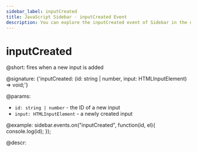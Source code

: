 ```yaml
---
sidebar_label: inputCreated
title: JavaScript Sidebar - inputCreated Event 
description: You can explore the inputCreated event of Sidebar in the documentation of the DHTMLX JavaScript UI library. Browse developer guides and API reference, try out code examples and live demos, and download a free 30-day evaluation version of DHTMLX Suite.
---
```


# inputCreated

@short: fires when a new input is added

@signature: {'inputCreated: (id: string | number, input: HTMLInputElement) => void;'}

@params:
- `id: string | number` - the ID of a new input
- `input: HTMLInputElement` - a newly created input

@example:
sidebar.events.on("inputCreated", function(id, el){
    console.log(id);
});

@descr:

[comment]: # (@related: sidebar/events.md_)
